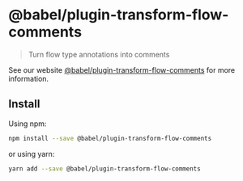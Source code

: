 # @babel/plugin-transform-flow-comments

> Turn flow type annotations into comments

See our website [@babel/plugin-transform-flow-comments](https://new.babeljs.io/docs/en/next/babel-plugin-transform-flow-comments.html) for more information.

## Install

Using npm:

```sh
npm install --save @babel/plugin-transform-flow-comments
```

or using yarn:

```sh
yarn add --save @babel/plugin-transform-flow-comments
```

